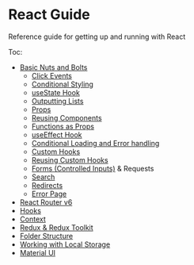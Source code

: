 # React Guide

Reference guide for getting up and running with React

Toc:

- [Basic Nuts and Bolts](https://github.com/Adamskoullos/react-guide/blob/main/basics.md)
  - [Click Events](https://github.com/Adamskoullos/react-guide/blob/main/basics.md#Click-Events)
  - [Conditional Styling](https://github.com/Adamskoullos/react-guide/blob/main/basics.md#conditional-styling)
  - [useState Hook](https://github.com/Adamskoullos/react-guide/blob/main/basics.md#usestate-hook)
  - [Outputting Lists](https://github.com/Adamskoullos/react-guide/blob/main/basics.md#outputting-lists)
  - [Props](https://github.com/Adamskoullos/react-guide/blob/main/basics.md#props)
  - [Reusing Components](https://github.com/Adamskoullos/react-guide/blob/main/basics.md#reusing-components)
  - [Functions as Props](https://github.com/Adamskoullos/react-guide/blob/main/basics.md#functions-as-props)
  - [useEffect Hook](https://github.com/Adamskoullos/react-guide/blob/main/basics.md#useeffect-hook)
  - [Conditional Loading and Error handling](https://github.com/Adamskoullos/react-guide/blob/main/basics.md#conditional-loading-and-error-handling)
  - [Custom Hooks](https://github.com/Adamskoullos/react-guide/blob/main/basics.md#custom-hooks)
  - [Reusing Custom Hooks](https://github.com/Adamskoullos/react-guide/blob/main/basics.md#reusing-custom-hooks)
  - [Forms (Controlled Inputs)](https://github.com/Adamskoullos/react-guide/blob/main/basics.md#forms) & Requests
  - [Search](https://github.com/Adamskoullos/react-guide/blob/main/basics.md#search)
  - [Redirects](https://github.com/Adamskoullos/react-guide/blob/main/basics.md#posting-form-data-and-redirecting-user)
  - [Error Page](https://github.com/Adamskoullos/react-guide/blob/main/basics.md#error-page)
- [React Router v6](https://github.com/Adamskoullos/react-guide/blob/main/react-router.md)
- [Hooks](https://github.com/Adamskoullos/react-guide/blob/main/hooks.md)
- [Context](https://github.com/Adamskoullos/react-guide/blob/main/context.md)
- [Redux & Redux Toolkit](https://github.com/Adamskoullos/react-guide/blob/main/redux.md)
- [Folder Structure](https://github.com/Adamskoullos/react-guide/blob/main/folder-structure.md)
- [Working with Local Storage](https://github.com/Adamskoullos/react-guide/blob/main/local-storage.md)
- [Material UI](https://github.com/Adamskoullos/react-guide/blob/main/material-design.md)
